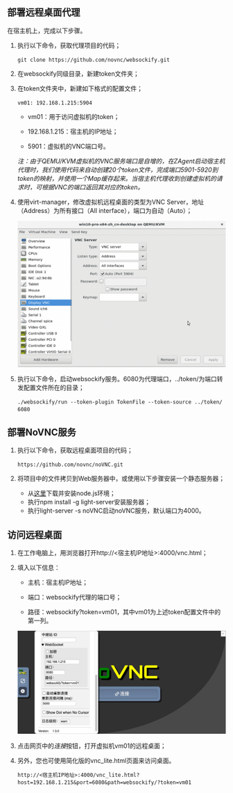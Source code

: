 ## 部署远程桌面代理

在宿主机上，完成以下步骤。

1. 执行以下命令，获取代理项目的代码；

   `git clone https://github.com/novnc/websockify.git`

2. 在websockify同级目录，新建token文件夹；

3. 在token文件夹中，新建如下格式的配置文件；

   `vm01: 192.168.1.215:5904`

   - vm01：用于访问虚拟机的token；

   - 192.168.1.215：宿主机的IP地址；

   - 5901：虚拟机的VNC端口号。

   *注：由于QEMU/KVM虚拟机的VNC服务端口是自增的，在ZAgent启动宿主机代理时，我们使用代码来自动创建20个token文件，完成端口5901-5920到token的映射，并使用一个Map缓存起来。当宿主机代理收到创建虚拟机的请求时，可根据VNC的端口返回其对应的token。*

4. 使用virt-manager，修改虚拟机远程桌面的类型为VNC Server，地址（Address）为所有接口（All interface），端口为自动（Auto）；

   ![image-20211203093528957](3-novnc.assets/image-20211203093528957.png)

5. 执行以下命令，启动websockify服务。6080为代理端口，../token/为端口转发配置文件所在的目录；

   `./websockify/run --token-plugin TokenFile --token-source ../token/ 6080`

## 部署NoVNC服务

1. 执行以下命令，获取远程桌面项目的代码；

   `https://github.com/novnc/noVNC.git`

2. 将项目中的文件拷贝到Web服务器中，或使用以下步骤安装一个静态服务器；

   - 从[这里](https://nodejs.org/zh-cn/download/)下载并安装node.js环境；
   - 执行npm install -g light-server安装服务器；
   - 执行light-server -s noVNC启动noVNC服务，默认端口为4000。

## 访问远程桌面

1. 在工作电脑上，用浏览器打开http://<宿主机IP地址>:4000/vnc.html；

2. 填入以下信息：

   - 主机：宿主机IP地址；

   - 端口：websockify代理的端口号；

   - 路径：websockify?token=vm01，其中vm01为上述token配置文件中的第一列。

   ![01](3-novnc.assets/01-8514481.jpeg)

3. 点击网页中的*连接*按钮，打开虚拟机vm01的远程桌面；

4. 另外，您也可使用简化版的vnc_lite.html页面来访问桌面。

   `http://<宿主机IP地址>:4000/vnc_lite.html?host=192.168.1.215&port=6080&path=websockify/?token=vm01`